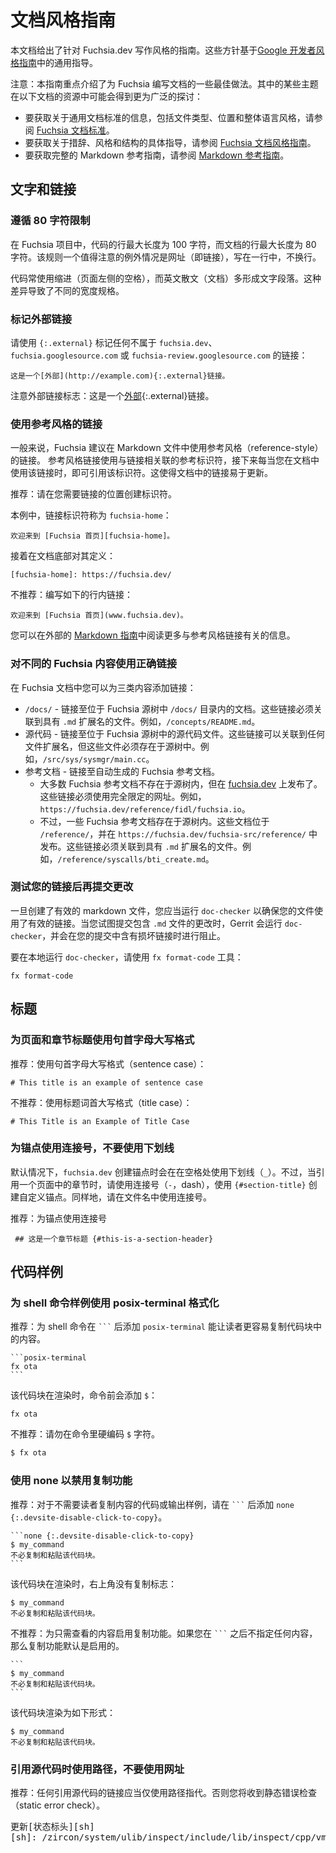 <!-- 
# Documentation style guide
 -->
# 文档风格指南

<!-- 
This document gives writing style guidance for Fuchsia.dev. These
guidelines build on the general guidance in the [Google Developers Style
Guide][google-dev-doc-style-guide].
 -->
本文档给出了针对 Fuchsia.dev 写作风格的指南。这些方针基于[Google 开发者风格指南][google-dev-doc-style-guide]中的通用指导。

<!-- 
Note: This guide highlights some of the best practices for writing
documentation for Fuchsia. Some of the topics may be covered more extensively
in the resources in the following documents:
 -->
注意：本指南重点介绍了为 Fuchsia 编写文档的一些最佳做法。其中的某些主题在以下文档的资源中可能会得到更为广泛的探讨：

<!-- 
* For information on general documentation standards, including file types,
  locations, and general tone, see the [Fuchsia documentation
  standards][doc-standard].
* For specific guidance on word choice, style, and structure, see the
  [Fuchsia documentation style guide][style-guide].
* For the full Markdown reference guide, see the
  [Markdown reference guide][markdown-guide].
 -->
* 要获取关于通用文档标准的信息，包括文件类型、位置和整体语言风格，请参阅 [Fuchsia 文档标准][doc-standard]。
* 要获取关于措辞、风格和结构的具体指导，请参阅 [Fuchsia 文档风格指南][style-guide]。
* 要获取完整的 Markdown 参考指南，请参阅 [Markdown 参考指南][markdown-guide]。

<!-- 
## Text and links
 -->
## 文字和链接

<!-- 
### Follow the 80 character limit
 -->
### 遵循 80 字符限制

<!-- 
In the Fuchsia project, the maximum line length for code is 100 characters,
while the maximum line length for documentation is 80 characters. A notable
exception to this rule is URLs (i.e. links) which are written on one line,
without wrapping.
 -->
在 Fuchsia 项目中，代码的行最大长度为 100 字符，而文档的行最大长度为 80 字符。该规则一个值得注意的例外情况是网址（即链接），写在一行中，不换行。

<!-- 
Code tends to be indented (blank space on the left of the page), while English
prose (documentation) tends to form paragraphs of text. This difference leads to
different width specification.
 -->
代码常使用缩进（页面左侧的空格），而英文散文（文档）多形成文字段落。这种差异导致了不同的宽度规格。

<!-- 
### Mark external links
 -->
### 标记外部链接

<!-- 
Use `{:.external}` to mark any links that are not within `fuchsia.dev`,
`fuchsia.googlesource.com`, or `fuchsia-review.googlesource.com`:
 -->
请使用 `{:.external}` 标记任何不属于 `fuchsia.dev`、
`fuchsia.googlesource.com` 或 `fuchsia-review.googlesource.com` 的链接：

<!-- 
```none
This is an [external](http://example.com){:.external} link.
```
 -->
```none
这是一个[外部](http://example.com){:.external}链接。
```

<!-- 
Notice the external link icon: This is an
[external][external-link-example]{:.external} link.
 -->
注意外部链接标志：这是一个[外部][external-link-example]{:.external}链接。

<!-- 
### Use reference-style links
 -->
### 使用参考风格的链接

<!-- 
In general, Fuchsia recommends using reference-style links in Markdown files.
Reference style links use a reference identifier associated with the link, and
then refers to that identifier whenever you use the link in the doc. This makes
links easy to update in the document.
 -->
一般来说，Fuchsia 建议在 Markdown 文件中使用参考风格（reference-style）的链接。 参考风格链接使用与链接相关联的参考标识符，接下来每当您在文档中使用该链接时，即可引用该标识符。这使得文档中的链接易于更新。


<!-- 
<span class="compare-better">Recommended</span>: Create an identifier where you
want the link.
 -->
<span class="compare-better">推荐</span>：请在您需要链接的位置创建标识符。


<!-- 
In this example, the link identifier is called `fuchsia-home`:
 -->
本例中，链接标识符称为 `fuchsia-home`：

<!-- 
```none
Welcome to the [Fuchsia home page][fuchsia-home].
```
 -->
```none
欢迎来到 [Fuchsia 首页][fuchsia-home]。
```


<!-- 
And then define it at the bottom of the document:
 -->
接着在文档底部对其定义：


<pre><code>[fuchsia-home]: https://fuchsia.dev/</code></pre>


<!-- 
<span class="compare-worse">Not recommended</span>: Writing an in-line link
like the following:
 -->
<span class="compare-worse">不推荐</span>：编写如下的行内链接：

<!-- 
```none
Welcome to the [Fuchsia home page](www.fuchsia.dev).
```

 -->
```none
欢迎来到 [Fuchsia 首页](www.fuchsia.dev)。
```
<!-- 
You can read more about reference style links in the external
[Markdown Guide][markdown-reference-links].
 -->
您可以在外部的 [Markdown 指南][markdown-reference-links]中阅读更多与参考风格链接有关的信息。

<!-- 
### Use correct links to different Fuchsia content
 -->
### 对不同的 Fuchsia 内容使用正确链接

<!-- 
In the Fuchsia documentation you can link to three types of contents:
 -->
在 Fuchsia 文档中您可以为三类内容添加链接：

<!-- 
* `/docs/` - Link to documents that are in the `/docs/` directory of the Fuchsia
  source tree. These links must link to a file with an `.md` extension. For
  example, `/concepts/README.md`.
* Source code - Link to source code files that exist within the Fuchsia source
  tree. These links can link to any file extension, but these files must exist
  in the source tree. For example, `/src/sys/sysmgr/main.cc`.
* Reference documentation - Links to auto-generated Fuchsia reference
  documentation.
  * Most of the Fuchsia reference documentation doesn't exist in
    the source tree, but is published on [fuchsia.dev][fuchsia-dev]. These links
    must be used as fully qualified URLs. For example,
    `https://fuchsia.dev/reference/fidl/fuchsia.io`.
  * However, some Fuchsia reference documentation exists in the source
    tree. These documents exist in `/reference/` and are published in the
    `https://fuchsia.dev/fuchsia-src/reference/` section. These links must link
    to a file with an `.md` extension. For example,
    `/reference/syscalls/bti_create.md`.
 -->
* `/docs/` - 链接至位于 Fuchsia 源树中 `/docs/` 目录内的文档。这些链接必须关联到具有 `.md` 扩展名的文件。例如，`/concepts/README.md`。
* 源代码 - 链接至位于 Fuchsia 源树中的源代码文件。这些链接可以关联到任何文件扩展名，但这些文件必须存在于源树中。例如，`/src/sys/sysmgr/main.cc`。
* 参考文档 - 链接至自动生成的 Fuchsia 参考文档。
  * 大多数 Fuchsia 参考文档不存在于源树内，但在 [fuchsia.dev][fuchsia-dev] 上发布了。这些链接必须使用完全限定的网址。例如，`https://fuchsia.dev/reference/fidl/fuchsia.io`。
  * 不过，一些 Fuchsia 参考文档存在于源树内。这些文档位于 `/reference/`，并在 `https://fuchsia.dev/fuchsia-src/reference/` 中发布。这些链接必须关联到具有 `.md` 扩展名的文件。例如，`/reference/syscalls/bti_create.md`。


<!-- 
### Test your links before submitting a change
 -->
### 测试您的链接后再提交更改

<!-- 
Once you have created a valid markdown document, you should run `doc-checker`
to ensure that your document uses valid links. When you try to submit a change
that includes a `.md` file, Gerrit runs `doc-checker` and blocks submission if
you have broken links.

To run `doc-checker` locally, use the `fx format-code` tool:
 -->
一旦创建了有效的 markdown 文件，您应当运行 `doc-checker` 以确保您的文件使用了有效的链接。当您试图提交包含 `.md` 文件的更改时，Gerrit 会运行 `doc-checker`，并会在您的提交中含有损坏链接时进行阻止。

要在本地运行 `doc-checker`，请使用 `fx format-code` 工具：

```posix-terminal
fx format-code
```

<!-- 
## Headers
 -->
## 标题

<!-- 
### Use sentence case for page and section titles
 -->
### 为页面和章节标题使用句首字母大写格式

<!-- 
<span class="compare-better">Recommended</span>: Using sentence case.
 -->
<span class="compare-better">推荐</span>：使用句首字母大写格式（sentence case）：

```none
# This title is an example of sentence case
```

<!-- 
<span class="compare-worse">Not recommended</span>: Using title case:
 -->
<span class="compare-worse">不推荐</span>：使用标题词首大写格式（title case）：

```none
# This Title is an Example of Title Case
```

<!-- 
### Use dashes, not underscores, for anchors
 -->
### 为锚点使用连接号，不要使用下划线

<!-- 
By default, `fuchsia.dev` creates anchors using underscores (`_`) in place of
spaces. When referencing a section in a page, create a custom anchor using
dashes (`-`) instead, using `{#section-title}`. Also, use dashes for file names.
 -->
默认情况下，`fuchsia.dev` 创建锚点时会在在空格处使用下划线（`_`）。不过，当引用一个页面中的章节时，请使用连接号（`-`，dash），使用 `{#section-title}` 创建自定义锚点。同样地，请在文件名中使用连接号。

<!-- 
<span class="compare-better">Recommended</span>: Using dashes for anchors
 -->
<span class="compare-better">推荐</span>：为锚点使用连接号

<!-- 
```none
 ## This is a section header {#this-is-a-section-header}
```
 -->
```none
 ## 这是一个章节标题 {#this-is-a-section-header}
```

<!-- 
## Code samples
 -->
## 代码样例

<!-- 
### Use posix-terminal for shell command examples
 -->
### 为 shell 命令样例使用 posix-terminal 格式化

<!-- 
<span class="compare-better">Recommended</span>: Allow readers to easily copy
the content in a code block by adding `posix-terminal` after <code>```</code>
for a shell command.
 -->
<span class="compare-better">推荐</span>：为 shell 命令在 <code>```</code> 后添加 `posix-terminal` 能让读者更容易复制代码块中的内容。


<pre>
<code>```posix-terminal
fx ota
```</code>
</pre>

<!-- 
This code block is rendered with `$` in the front of the command:
 -->
该代码块在渲染时，命令前会添加 `$`：

```posix-terminal
fx ota
```

<!-- 
<span class="compare-worse">Not recommended</span>: Don't hardcode a `$`
character in the command.
 -->
<span class="compare-worse">不推荐</span>：请勿在命令里硬编码 `$` 字符。

```sh
$ fx ota
```

<!-- 
### Use none to disable the copy feature
 -->
### 使用 none 以禁用复制功能

<!-- 
<span class="compare-better">Recommended</span>: Add `none
{:.devsite-disable-click-to-copy}` after <code>```</code> for code or output
examples that do not require readers to copy the content.
 -->
<span class="compare-better">推荐</span>：对于不需要读者复制内容的代码或输出样例，请在 <code>```</code> 后添加 `none {:.devsite-disable-click-to-copy}`。

<!-- 
<pre>
<code>```none {:.devsite-disable-click-to-copy}
$ my_command
It won't be necessary to copy and paste this code block.
```</code>
</pre>
 -->
<pre>
<code>```none {:.devsite-disable-click-to-copy}
$ my_command
不必复制和粘贴该代码块。
```</code>
</pre>

<!-- 
This code block is rendered without the copy icon in the top right corner:
 -->
该代码块在渲染时，右上角没有复制标志：

<!-- 
```none {:.devsite-disable-click-to-copy}
$ my_command
It won't be necessary to copy and paste this code block.
```
 -->
 ```none {:.devsite-disable-click-to-copy}
$ my_command
不必复制和粘贴该代码块。
```

<!-- 
<span class="compare-worse">Not recommended</span>: Enable the copy feature for
view-only content. If you don't specify anything after <code>```</code>, the
copy feature is enabled by default.
 -->
<span class="compare-worse">不推荐</span>：为只需查看的内容启用复制功能。如果您在 <code>```</code> 之后不指定任何内容，那么复制功能默认是启用的。

<!-- 
<pre>
<code>```
$ my_command
It won't be necessary to copy and paste this code block.
```</code>
</pre>
 -->
<pre>
<code>```
$ my_command
不必复制和粘贴该代码块。
```</code>
</pre>

<!-- 
This code block is rendered as below:
 -->
该代码块渲染为如下形式：

<!-- 
```
$ my_command
It won't be necessary to copy and paste this code block.
```
 -->
```
$ my_command
不必复制和粘贴该代码块。
```

<!-- 
### Use paths instead of URLs when referring to source code
 -->
### 引用源代码时使用路径，不要使用网址

<!-- 
<span class="compare-better">Recommended</span>: Any links that refer to source
code should be referred to by path only. You will get a static error check
otherwise.
 -->
<span class="compare-better">推荐</span>：任何引用源代码的链接应当仅使用路径指代。否则您将收到静态错误检查（static error check）。

<!-- 
<pre>
Update the [state header][sh]
[sh]: /zircon/system/ulib/inspect/include/lib/inspect/cpp/vmo/state.h
</pre>
 -->
<pre>
更新[状态标头][sh]
[sh]: /zircon/system/ulib/inspect/include/lib/inspect/cpp/vmo/state.h
</pre>


<!-- Reference links -->

[doc-standard]: /contribute/docs/documentation-standards.md
[style-guide]: /contribute/docs/documentation-style-guide.md
[markdown-guide]: /contribute/docs/markdown.md
[google-dev-doc-style-guide]: https://developers.google.com/style
[markdown-reference-links]: /contribute/docs/markdown.md
[external-link-example]: http://example.com
[fuchsia-dev]: https://fuchsia.dev
